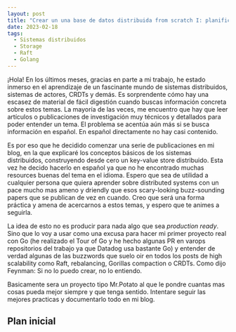 ```yaml
---
layout: post
title: "Crear un una base de datos distribuida from scratch I: planificacion"
date: 2023-02-18
tags:
  - Sistemas distribuidos
  - Storage
  - Raft
  - Golang
---
```


¡Hola! En los últimos meses, gracias en parte a mi trabajo, he estado inmerso en el aprendizaje de un fascinante mundo de sistemas distribuidos, sistemas de actores, CRDTs y demás. Es sorprendente cómo hay una escasez de material de fácil digestión cuando buscas información concreta sobre estos temas. La mayoría de las veces, me encuentro que hay que leer artículos o publicaciones de investigación muy técnicos y detallados para poder entender un tema. El problema se acentúa aún más si se busca información en español. En español directamente no hay casi contenido. 


Es por eso que he decidido comenzar una serie de publicaciones en mi blog, en la que explicaré los conceptos básicos de los sistemas distribuidos, construyendo desde cero un key-value store distribuido. 
Esta vez he decido hacerlo en español ya que no he encontrado muchas resources buenas del tema en el idioma. Espero que sea de utilidad a cualquier persona que quiera aprender sobre distributed systems con un pace mucho mas ameno y driendly que esos scary-looking buzz-sounding papers que se publican de vez en cuando. Creo que será una forma práctica y amena de acercarnos a estos temas, y espero que te animes a seguirla.


La idea de esto no es producir para nada algo que sea *production ready*. Sino que lo voy a usar como una excusa para hacer mi primer proyecto real con Go (he realizado el Tour of Go y he hecho algunas PR en varops repositorios del trabajo ya que Datadog usa bastante Go) y entender de verdad algunas de las buzzwords que suelo oir en todos los posts de high scalability como Raft, rebalancing, Gorillas compaction o CRDTs. Como dijo Feynman: Si no lo puedo crear, no lo entiendo. 


Basicamente sera un proyecto tipo Mr.Potato al que le pondre cuantas mas cosas pueda mejor siempre y que tenga sentido. Intentare seguir las mejores practicas y documentarlo todo en mi blog. 


## Plan inicial



